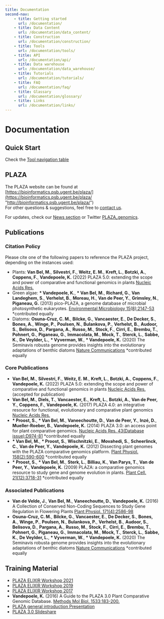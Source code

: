 ```yaml
---
title: Documentation
second-nav:
    - title: Getting started
      url: /documentation/
    - title: Data Content
      url: /documentation/data_content/
    - title: Construction
      url: /documentation/construction/
    - title: Tools
      url: /documentation/tools/
    - title: API
      url: /documentation/api/
    - title: Data warehouse
      url: /documentation/data_warehouse/
    - title: Tutorials
      url: /documentation/tutorials/
    - title: FAQ
      url: /documentation/faq/
    - title: Glassary
      url: /documentation/glossary/
    - title: Links
      url: /documentation/links/
---
```




Documentation
=============

Quick Start
-----------

Check the [Tool navigation table](/plaza/documentation/intro_tutorial#navigation_table_tools)

PLAZA
-----

The PLAZA website can be found at [https://bioinformatics.psb.ugent.be/plaza/](https://bioinformatics.psb.ugent.be/plaza/ "http://bioinformatics.psb.ugent.be/plaza/")  
For other questions & suggestions, feel free to [contact us](http://bioinformatics.psb.ugent.be/plaza/pages/credits "http://bioinformatics.psb.ugent.be/plaza/pages/credits").  

For updates, check our [News section](http://bioinformatics.psb.ugent.be/plaza/news/index "http://bioinformatics.psb.ugent.be/plaza/news/index") or Twitter [PLAZA\_genomics](http://twitter.com/plaza_genomics "http://twitter.com/plaza_genomics").

Publications
------------

### Citation Policy

Please cite one of the following papers to reference the PLAZA project, depending on the instances used:

*   Plants: **Van Bel, M.**, **Silvestri, F.**, **Weitz, E. M.**, **Kreft, L.**, **Botzki, A.**, **Coppens, F.**, **Vandepoele, K.** (2022) PLAZA 5.0: extending the scope and power of comparative and functional genomics in plants [Nucleic Acids Res.](https://doi.org/10.1093/nar/gkab1024)
*   Green algae: **\* Vandepoele, K.**, **\* Van Bel, M.**, **Richard, G.**, **Van Landeghem, S.**, **Verhelst, B.**, **Moreau, H.**, **Van de Peer, Y.**, **Grimsley, N.**, **Piganeau, G.** (2013) pico-PLAZA, a genome database of microbial photosynthetic eukaryotes. [Environmental Microbiology 15(8):2147-53](http://onlinelibrary.wiley.com/doi/10.1111/1462-2920.12174/abstract) \*contributed equally
*   Diatoms: **Osuna-Cruz, C. M.**, **Bilcke, G.**, **Vancaester, E.**, **De Decker, S.**, **Bones, A.**, **Winge, P.**, **Poulsen, N.**, **Bulankova, P.**, **Verhelst, B.**, **Audoor, S.**, **Belisova, D.**, **Pargana, A.**, **Russo, M.**, **Stock, F.**, **Cirri, E.**, **Brembu, T.**, **Pohnert, G.**, **Piganeau, G.**, **Immacolata, M.**, **Mock, T.**, **Sterck, L.**, **Sabbe, K.**, **De Veylder, L.**, **\* Vyverman, W.**, **\* Vandepoele, K.** (2020) The Seminavis robusta genome provides insights into the evolutionary adaptations of benthic diatoms [Nature Communications](https://doi.org/10.1038/s41467-020-17191-8) \*contributed equally

### Core Publications

*   **Van Bel, M.**, **Silvestri, F.**, **Weitz, E. M.**, **Kreft, L.**, **Botzki, A.**, **Coppens, F.**, **Vandepoele, K.** (2022) PLAZA 5.0: extending the scope and power of comparative and functional genomics in plants [Nucleic Acids Res.](#) (accepted for publication)
*   **Van Bel, M.**, **Diels, T.**, **Vancaester, E.**, **Kreft, L.**, **Botzki, A.**, **Van de Peer, Y.**, **Coppens, F.**, **Vandepoele, K.** (2017) PLAZA 4.0: an integrative resource for functional, evolutionary and comparative plant genomics [Nucleic Acids Res.](https://doi.org/10.1093/nar/gkx1002)
*   **\* Proost, S.**, **\* Van Bel, M.**, **Vaneechoutte, D.**, **Van de Peer, Y.**, **Inzé, D.**, **Mueller-Roeber, B.**, **Vandepoele, K.** (2014) PLAZA 3.0: an access point for plant comparative genomics. [Nucleic Acids Res. 43(Database issue):D974-81](https://www.ncbi.nlm.nih.gov/pmc/articles/PMC4384038/) \*contributed equally
*   **\* Van Bel, M.**, **\* Proost, S.**, **Wischnitzki, E.**, **Movahedi, S.**, **Scheerlinck, C.**, **Van de Peer, Y.**, **Vandepoele, K.** (2012) Dissecting plant genomes with the PLAZA comparative genomics platform. [Plant Physiol. 158(2):590-600](http://www.plantphysiol.org/content/158/2/590.long) \*contributed equally
*   **\* Proost, S.**, **\* Van Bel, M.**, **Sterk, L.**, **Billiau, K.**, **Van Parys, T.**, **Van de Peer, Y.**, **Vandepoele, K.** (2009) PLAZA: a comparative genomics resource to study gene and genome evolution in plants. [Plant Cell. 21(12):3718-31](http://www.plantcell.org/content/21/12/3718.long) \*contributed equally

### Associated Publications

*   **Van de Velde, J.**, **Van Bel, M.**, **Vaneechoutte, D.**, **Vandepoele, K.** (2016) A Collection of Conserved Non-Coding Sequences to Study Gene Regulation in Flowering Plants [Plant Physiol. 171(4):2586-98](http://www.plantphysiol.org/content/171/4/2586.long)
*   **Osuna-Cruz, C. M.**, **Bilcke, G.**, **Vancaester, E.**, **De Decker, S.**, **Bones, A.**, **Winge, P.**, **Poulsen, N.**, **Bulankova, P.**, **Verhelst, B.**, **Audoor, S.**, **Belisova, D.**, **Pargana, A.**, **Russo, M.**, **Stock, F.**, **Cirri, E.**, **Brembu, T.**, **Pohnert, G.**, **Piganeau, G.**, **Immacolata, M.**, **Mock, T.**, **Sterck, L.**, **Sabbe, K.**, **De Veylder, L.**, **\* Vyverman, W.**, **\* Vandepoele, K.** (2020) The Seminavis robusta genome provides insights into the evolutionary adaptations of benthic diatoms [Nature Communications](https://doi.org/10.1038/s41467-020-17191-8) \*contributed equally

## Training Material

*   [PLAZA ELIXIR Workshop 2021](https://ftp.psb.ugent.be/pub/plaza/workshop/ELIXIR/2021/)
*   [PLAZA ELIXIR Workshop 2019](https://ftp.psb.ugent.be/pub/plaza/workshop/ELIXIR/2019/)
*   [PLAZA ELIXIR Workshop 2017](https://ftp.psb.ugent.be/pub/plaza/workshop/ELIXIR/2017/)
*   **Vandepoele, K.** (2016) A Guide to the PLAZA 3.0 Plant Comparative Genomic Database. [Methods Mol Biol. 1533:183-200.](http://link.springer.com/protocol/10.1007%2F978-1-4939-6658-5_10)
*   [PLAZA general introduction Presentation](https://www.psb.ugent.be/elixir-2017/video/34-klaas-vandepoele)
*   [PLAZA 3.0 Slideshare](https://www.slideshare.net/klaasvandepoele/plaza30-vandepoele-psb2014)
